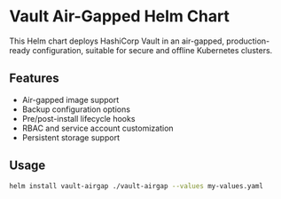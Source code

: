 # Vault Air-Gapped Helm Chart

This Helm chart deploys HashiCorp Vault in an air-gapped, production-ready configuration, suitable for secure and offline Kubernetes clusters.

## Features

- Air-gapped image support
- Backup configuration options
- Pre/post-install lifecycle hooks
- RBAC and service account customization
- Persistent storage support

## Usage

```bash
helm install vault-airgap ./vault-airgap --values my-values.yaml